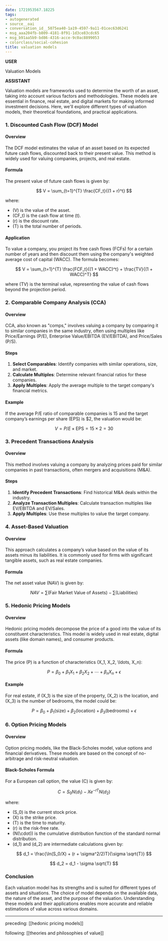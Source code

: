 ```yaml
---
date: 1721953567.18225
tags:
- autogenerated
- source__oai
- conversation_id__5075ea40-1a19-4597-9a11-01cec63d6241
- msg_aaa204fb-b809-4181-8f91-1d3ce83cdc65
- msg_b91aa5b9-bd86-4316-acce-9c0ac8899053
- colorclass/social-cohesion
title: valuation models
---
```


**USER**

Valuation Models


**ASSISTANT**

Valuation models are frameworks used to determine the worth of an asset, taking into account various factors and methodologies. These models are essential in finance, real estate, and digital markets for making informed investment decisions. Here, we'll explore different types of valuation models, their theoretical foundations, and practical applications.

### 1. Discounted Cash Flow (DCF) Model

#### Overview
The DCF model estimates the value of an asset based on its expected future cash flows, discounted back to their present value. This method is widely used for valuing companies, projects, and real estate.

#### Formula
The present value of future cash flows is given by:

$$
V = \sum_{t=1}^{T} \frac{CF_t}{(1 + r)^t}
$$

where:
- \(V\) is the value of the asset.
- \(CF_t\) is the cash flow at time \(t\).
- \(r\) is the discount rate.
- \(T\) is the total number of periods.

#### Application
To value a company, you project its free cash flows (FCFs) for a certain number of years and then discount them using the company's weighted average cost of capital (WACC). The formula becomes:

$$
V = \sum_{t=1}^{T} \frac{FCF_t}{(1 + WACC)^t} + \frac{TV}{(1 + WACC)^T}
$$

where \(TV\) is the terminal value, representing the value of cash flows beyond the projection period.

### 2. Comparable Company Analysis (CCA)

#### Overview
CCA, also known as "comps," involves valuing a company by comparing it to similar companies in the same industry, often using multiples like Price/Earnings (P/E), Enterprise Value/EBITDA (EV/EBITDA), and Price/Sales (P/S).

#### Steps
1. **Select Comparables**: Identify companies with similar operations, size, and market.
2. **Calculate Multiples**: Determine relevant financial ratios for these companies.
3. **Apply Multiples**: Apply the average multiple to the target company's financial metrics.

#### Example
If the average P/E ratio of comparable companies is 15 and the target company’s earnings per share (EPS) is $2, the valuation would be:

$$
V = P/E \times \text{EPS} = 15 \times 2 = 30
$$

### 3. Precedent Transactions Analysis

#### Overview
This method involves valuing a company by analyzing prices paid for similar companies in past transactions, often mergers and acquisitions (M&A).

#### Steps
1. **Identify Precedent Transactions**: Find historical M&A deals within the industry.
2. **Analyze Transaction Multiples**: Calculate transaction multiples like EV/EBITDA and EV/Sales.
3. **Apply Multiples**: Use these multiples to value the target company.

### 4. Asset-Based Valuation

#### Overview
This approach calculates a company’s value based on the value of its assets minus its liabilities. It is commonly used for firms with significant tangible assets, such as real estate companies.

#### Formula
The net asset value (NAV) is given by:

$$
NAV = \sum (\text{Fair Market Value of Assets}) - \sum (\text{Liabilities})
$$

### 5. Hedonic Pricing Models

#### Overview
Hedonic pricing models decompose the price of a good into the value of its constituent characteristics. This model is widely used in real estate, digital assets (like domain names), and consumer products.

#### Formula
The price \(P\) is a function of characteristics \(X_1, X_2, \ldots, X_n\):

$$
P = \beta_0 + \beta_1 X_1 + \beta_2 X_2 + \cdots + \beta_n X_n + \epsilon
$$

#### Example
For real estate, if \(X_1\) is the size of the property, \(X_2\) is the location, and \(X_3\) is the number of bedrooms, the model could be:

$$
P = \beta_0 + \beta_1 (\text{size}) + \beta_2 (\text{location}) + \beta_3 (\text{bedrooms}) + \epsilon
$$

### 6. Option Pricing Models

#### Overview
Option pricing models, like the Black-Scholes model, value options and financial derivatives. These models are based on the concept of no-arbitrage and risk-neutral valuation.

#### Black-Scholes Formula
For a European call option, the value \(C\) is given by:

$$
C = S_0 N(d_1) - X e^{-rT} N(d_2)
$$

where:
- \(S_0\) is the current stock price.
- \(X\) is the strike price.
- \(T\) is the time to maturity.
- \(r\) is the risk-free rate.
- \(N(\cdot)\) is the cumulative distribution function of the standard normal distribution.
- \(d_1\) and \(d_2\) are intermediate calculations given by:

$$
d_1 = \frac{\ln(S_0/X) + (r + \sigma^2/2)T}{\sigma \sqrt{T}}
$$

$$
d_2 = d_1 - \sigma \sqrt{T}
$$

### Conclusion

Each valuation model has its strengths and is suited for different types of assets and situations. The choice of model depends on the available data, the nature of the asset, and the purpose of the valuation. Understanding these models and their applications enables more accurate and reliable estimations of value across various domains.


---

preceding: [[hedonic pricing models]]  


following: [[theories and philosophies of value]]